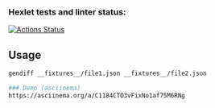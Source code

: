 ### Hexlet tests and linter status:
[![Actions Status](https://github.com/AnastasyKip/qa-auto-engineer-javascript-project-87/actions/workflows/hexlet-check.yml/badge.svg)](https://github.com/AnastasyKip/qa-auto-engineer-javascript-project-87/actions)

## Usage

```bash
gendiff __fixtures__/file1.json __fixtures__/file2.json

### Demo (asciinema)
https://asciinema.org/a/C1184CTO3vFixNo1af75M6RNg